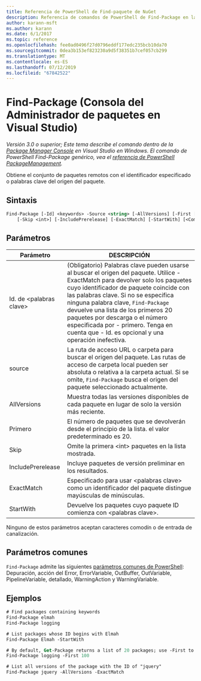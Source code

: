 ```yaml
---
title: Referencia de PowerShell de Find-paquete de NuGet
description: Referencia de comandos de PowerShell de Find-Package en la consola de administrador de paquetes de NuGet en Visual Studio.
author: karann-msft
ms.author: karann
ms.date: 6/1/2017
ms.topic: reference
ms.openlocfilehash: fee0ad0496f27d0796eddf177edc235bcb10da70
ms.sourcegitcommit: 0dea3b153ef823230a9d5f38351b7cef057cb299
ms.translationtype: MT
ms.contentlocale: es-ES
ms.lasthandoff: 07/12/2019
ms.locfileid: "67842522"
---
```

# <a name="find-package-package-manager-console-in-visual-studio"></a>Find-Package (Consola del Administrador de paquetes en Visual Studio)

*Versión 3.0 o superior; Este tema describe el comando dentro de la [Package Manager Console](package-manager-console.md) en Visual Studio en Windows. El comando de PowerShell Find-Package genérico, vea el [referencia de PowerShell PackageManagement](/powershell/module/packagemanagement/?view=powershell-6).*

Obtiene el conjunto de paquetes remotos con el identificador especificado o palabras clave del origen del paquete.

## <a name="syntax"></a>Sintaxis

```ps
Find-Package [-Id] <keywords> -Source <string> [-AllVersions] [-First [<int>]]
    [-Skip <int>] [-IncludePrerelease] [-ExactMatch] [-StartWith] [<CommonParameters>]
```

## <a name="parameters"></a>Parámetros

| Parámetro | DESCRIPCIÓN |
| --- | --- |
| Id. de &lt;palabras clave&gt; | (Obligatorio) Palabras clave pueden usarse al buscar el origen del paquete. Utilice - ExactMatch para devolver solo los paquetes cuyo identificador de paquete coincide con las palabras clave. Si no se especifica ninguna palabra clave, `Find-Package` devuelve una lista de los primeros 20 paquetes por descarga o el número especificada por - primero. Tenga en cuenta que - Id. es opcional y una operación inefectiva. |
| source | La ruta de acceso URL o carpeta para buscar el origen del paquete. Las rutas de acceso de carpeta local pueden ser absoluta o relativa a la carpeta actual. Si se omite, `Find-Package` busca el origen del paquete seleccionado actualmente. |
| AllVersions | Muestra todas las versiones disponibles de cada paquete en lugar de solo la versión más reciente. |
| Primero | El número de paquetes que se devolverán desde el principio de la lista. el valor predeterminado es 20. |
| Skip | Omite la primera &lt;int&gt; paquetes en la lista mostrada.  |
| IncludePrerelease | Incluye paquetes de versión preliminar en los resultados. |
| ExactMatch | Especificado para usar &lt;palabras clave&gt; como un identificador del paquete distingue mayúsculas de minúsculas. |
| StartWith | Devuelve los paquetes cuyo paquete ID comienza con &lt;palabras clave&gt;. |

Ninguno de estos parámetros aceptan caracteres comodín o de entrada de canalización.

## <a name="common-parameters"></a>Parámetros comunes

`Find-Package` admite las siguientes [parámetros comunes de PowerShell](http://go.microsoft.com/fwlink/?LinkID=113216): Depuración, acción del Error, ErrorVariable, OutBuffer, OutVariable, PipelineVariable, detallado, WarningAction y WarningVariable.

## <a name="examples"></a>Ejemplos

```ps
# Find packages containing keywords
Find-Package elmah
Find-Package logging

# List packages whose ID begins with Elmah
Find-Package Elmah -StartWith

# By default, Get-Package returns a list of 20 packages; use -First to show more
Find-Package logging -First 100

# List all versions of the package with the ID of "jquery"
Find-Package jquery -AllVersions -ExactMatch
```
